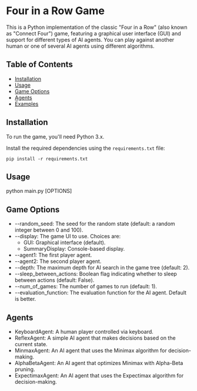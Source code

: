 # Four in a Row Game

This is a Python implementation of the classic "Four in a Row" (also known as "Connect Four") game, featuring a graphical user interface (GUI) and support for different types of AI agents. You can play against another human or one of several AI agents using different algorithms.

## Table of Contents

- [Installation](#installation)
- [Usage](#usage)
- [Game Options](#game-options)
- [Agents](#agents)
- [Examples](#examples)

## Installation

To run the game, you'll need Python 3.x.

Install the required dependencies using the `requirements.txt` file:

```
pip install -r requirements.txt
```
## Usage
python main.py [OPTIONS]

## Game Options
* --random_seed: The seed for the random state (default: a random integer between 0 and 100).
* --display: The game UI to use. Choices are:
  * GUI: Graphical interface (default).
  * SummaryDisplay: Console-based display.
* --agent1: The first player agent. 
* --agent2: The second player agent.
* --depth: The maximum depth for AI search in the game tree (default: 2).
* --sleep_between_actions: Boolean flag indicating whether to sleep between actions (default: False).
* --num_of_games: The number of games to run (default: 1).
* --evaluation_function: The evaluation function for the AI agent. Default is better.


## Agents

* KeyboardAgent: A human player controlled via keyboard.
* ReflexAgent: A simple AI agent that makes decisions based on the current state.
* MinmaxAgent: An AI agent that uses the Minimax algorithm for decision-making.
* AlphaBetaAgent: An AI agent that optimizes Minimax with Alpha-Beta pruning.
* ExpectimaxAgent: An AI agent that uses the Expectimax algorithm for decision-making.